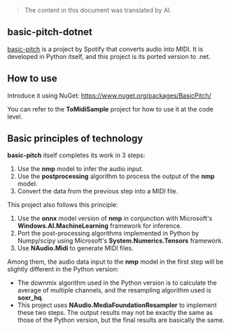 > The content in this document was translated by AI.

## basic-pitch-dotnet

[basic-pitch](https://basicpitch.spotify.com/) is a project by Spotify that converts audio into MIDI.
It is developed in Python itself, and this project is its ported version to .net.

## How to use

Introduce it using NuGet: https://www.nuget.org/packages/BasicPitch/

You can refer to the **ToMidiSample** project for how to use it at the code level.

## Basic principles of technology

**basic-pitch** itself completes its work in 3 steps:

1. Use the **nmp** model to infer the audio input.
2. Use the **postprocessing** algorithm to process the output of the **nmp** model.
3. Convert the data from the previous step into a MIDI file.

This project also follows this principle:

1. Use the **onnx** model version of **nmp** in conjunction with Microsoft's **Windows.AI.MachineLearning** framework for inference.
2. Port the post-processing algorithms implemented in Python by Numpy/scipy using Microsoft's **System.Numerics.Tensors** framework.
3. Use **NAudio.Midi** to generate MIDI files.

Among them, the audio data input to the **nmp** model in the first step will be slightly different in the Python version:

- The downmix algorithm used in the Python version is to calculate the average of multiple channels, and the resampling algorithm used is **soxr_hq**.
- This project uses **NAudio.MediaFoundationResampler** to implement these two steps. The output results may not be exactly the same as those of the Python version, but the final results are basically the same.